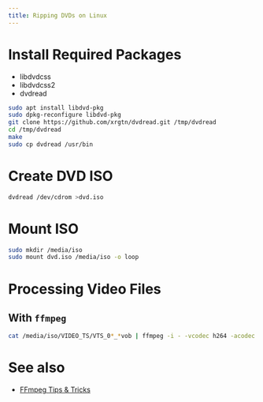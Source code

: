 ```yaml
---
title: Ripping DVDs on Linux
---
```


# Install Required Packages

* libdvdcss
* libdvdcss2
* dvdread

```sh
sudo apt install libdvd-pkg
sudo dpkg-reconfigure libdvd-pkg
git clone https://github.com/xrgtn/dvdread.git /tmp/dvdread
cd /tmp/dvdread
make
sudo cp dvdread /usr/bin
```

# Create DVD ISO

```sh
dvdread /dev/cdrom >dvd.iso
```

# Mount ISO

```sh
sudo mkdir /media/iso
sudo mount dvd.iso /media/iso -o loop
```

# Processing Video Files

## With `ffmpeg`

```sh
cat /media/iso/VIDEO_TS/VTS_0*_*vob | ffmpeg -i - -vcodec h264 -acodec mp2 Movie.mp4
```

# See also
* [FFmpeg Tips & Tricks](/FFmpeg_Tips_&_Tricks)